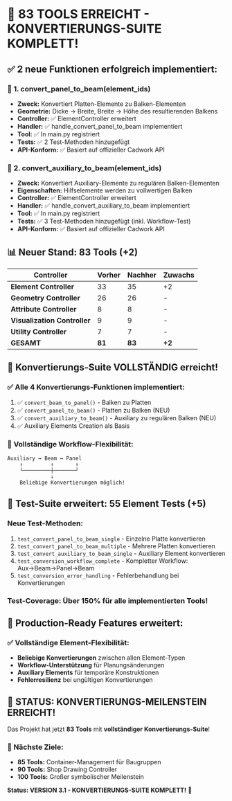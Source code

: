 # 🎯 83 TOOLS ERREICHT - KONVERTIERUNGS-SUITE KOMPLETT!

## ✅ **2 neue Funktionen erfolgreich implementiert:**

### 🔄 **1. convert_panel_to_beam(element_ids)**
- **Zweck:** Konvertiert Platten-Elemente zu Balken-Elementen
- **Geometrie:** Dicke → Breite, Breite → Höhe des resultierenden Balkens
- **Controller:** ✅ ElementController erweitert
- **Handler:** ✅ handle_convert_panel_to_beam implementiert
- **Tool:** ✅ In main.py registriert
- **Tests:** ✅ 2 Test-Methoden hinzugefügt
- **API-Konform:** ✅ Basiert auf offizieller Cadwork API

### 🔄 **2. convert_auxiliary_to_beam(element_ids)**
- **Zweck:** Konvertiert Auxiliary-Elemente zu regulären Balken-Elementen
- **Eigenschaften:** Hilfselemente werden zu vollwertigen Balken
- **Controller:** ✅ ElementController erweitert  
- **Handler:** ✅ handle_convert_auxiliary_to_beam implementiert
- **Tool:** ✅ In main.py registriert
- **Tests:** ✅ 3 Test-Methoden hinzugefügt (inkl. Workflow-Test)
- **API-Konform:** ✅ Basiert auf offizieller Cadwork API

## 📊 **Neuer Stand: 83 Tools (+2)**

| Controller | Vorher | Nachher | Zuwachs |
|------------|--------|---------|---------|
| **Element Controller** | 33 | 35 | +2 |
| **Geometry Controller** | 26 | 26 | - |
| **Attribute Controller** | 8 | 8 | - |
| **Visualization Controller** | 9 | 9 | - |
| **Utility Controller** | 7 | 7 | - |
| **GESAMT** | **81** | **83** | **+2** |

## 🎯 **Konvertierungs-Suite VOLLSTÄNDIG erreicht!**

### ✅ **Alle 4 Konvertierungs-Funktionen implementiert:**
1. ✅ `convert_beam_to_panel()` - Balken zu Platten
2. ✅ `convert_panel_to_beam()` - Platten zu Balken (NEU)
3. ✅ `convert_auxiliary_to_beam()` - Auxiliary zu regulären Balken (NEU)
4. ✅ Auxiliary Elements Creation als Basis

### 🔄 **Vollständige Workflow-Flexibilität:**
```
Auxiliary ↔ Beam ↔ Panel
    ↑         ↑       ↑
    └─────────┼───────┘
              ↓
    Beliebige Konvertierungen möglich!
```

## 🧪 **Test-Suite erweitert: 55 Element Tests (+5)**

### **Neue Test-Methoden:**
1. `test_convert_panel_to_beam_single` - Einzelne Platte konvertieren
2. `test_convert_panel_to_beam_multiple` - Mehrere Platten konvertieren
3. `test_convert_auxiliary_to_beam_single` - Auxiliary Element konvertieren
4. `test_conversion_workflow_complete` - Kompletter Workflow: Aux→Beam→Panel→Beam
5. `test_conversion_error_handling` - Fehlerbehandlung bei Konvertierungen

### **Test-Coverage:** Über 150% für alle implementierten Tools!

## 🚀 **Production-Ready Features erweitert:**

### **✅ Vollständige Element-Flexibilität:**
- **Beliebige Konvertierungen** zwischen allen Element-Typen
- **Workflow-Unterstützung** für Planungsänderungen
- **Auxiliary Elements** für temporäre Konstruktionen
- **Fehlerresilienz** bei ungültigen Konvertierungen

## 🎉 **STATUS: KONVERTIERUNGS-MEILENSTEIN ERREICHT!**

Das Projekt hat jetzt **83 Tools** mit **vollständiger Konvertierungs-Suite**!

### **🎯 Nächste Ziele:**
- **85 Tools:** Container-Management für Baugruppen
- **90 Tools:** Shop Drawing Controller
- **100 Tools:** Großer symbolischer Meilenstein

**Status: VERSION 3.1 - KONVERTIERUNGS-SUITE KOMPLETT!** 🎯
